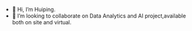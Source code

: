 - 👋 Hi, I’m Huiping.
- 💞️ I’m looking to collaborate on Data Analytics and AI project,available both on site and virtual.


<!---
Huiping27/Huiping27 is a ✨ special ✨ repository because its `README.md` (this file) appears on your GitHub profile.
You can click the Preview link to take a look at your changes.
--->

